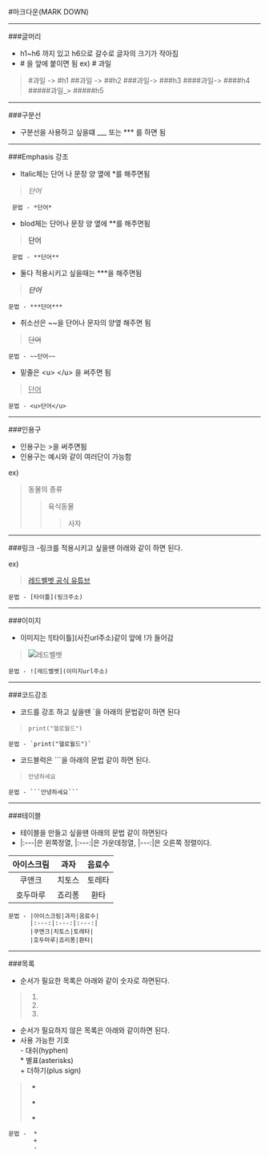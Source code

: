 #마크다운(MARK DOWN)
___
###글머리 
- h1~h6 까지 있고  h6으로 갈수로  글자의 크기가 작아짐<br>
- \# 을 앞에 붙이면 됨 ex) # 과일

>#과일 -> \#h1
>##과일 -> \##h2
>###과일-> \###h3
>####과일-> \####h4
>#####과일_> \#####h5
---
###구분선
- 구분선을 사용하고 싶을떄 ___ 또는 *** 를 하면 됨
___
###Emphasis 강조
- Italic체는 단어 나 문장 양 옆에 *를 해주면됨
>*단어*
```
 문법 - *단어*
```

  
- blod체는  단어나 문장 양 옆에 **를 해주면됨
>**단어**
```
 문법 - **단어**
```  
- 둘다 적용시키고 싶을때는 ***을 해주면됨
>***단어***
```
문법 - ***단어***
```
- 취소선은 ~~을 단어나 문자의 양옆 해주면 됨 
>~~단어~~
```
문법 - ~~단어~~
```
- 밑줄은 \<u> \</u> 을 써주면 됨
><u>단어</u>
```
문법 - <u>단어</u>
```
---
###인용구

- 인용구는 >을 써주면됨<br>
- 인용구는 예시와 같이 여러단이 가능함

ex)
>동물의 종류
>> 육식동물
>>>사자
---
###링크
-링크를 적용시키고 싶을땐 아래와 같이 하면 된다.

ex)
>[레드벨벳 공식 유튜브](https://www.youtube.com/channel/UCk9GmdlDTBfgGRb7vXeRMoQ)
``` 
문법 - [타이틀](링크주소)
```
---
###이미지
- 이미지는 \!\[타이틀](사진url주소)같이 앞에 !가 들어감
>![레드벨벳](https://image.newdaily.co.kr/site/data/img/2019/12/30/2019123000205_0.jpg)
```
문법 - ![레드벨벳](이미지url주소)
```
---
###코드강조
- 코드를 강조 하고 싶을땐 \`을 아래의 문법같이 하면 된다
>`print("헬로월드")`
```
문법 - `print("헬로월드")`
```
- 코드블럭은 \```을 아래의 문법 같이 하면 된다. 
>```
>안녕하세요
>```
```
문법 - ```안녕하세요```
```
---
###테이블
- 테이블을 만들고 싶을땐 아래의 문법 같이 하면된다
- |:---|은 왼쪽정열, |:---:|은 가운데정열, |---:|은 오른쪽 정렬이다.

|아이스크림|과자|음료수|
|:---:|:---:|:---:|
|쿠앤크|치토스|토레타|
|호두마루|죠리퐁|환타|
```
문법 - |아이스크림|과자|음료수|
      |:---:|:---:|:---:|
      |쿠앤크|치토스|토레타|
      |호두마루|죠리퐁|환타|
```
---
###목록
- 순서가 필요한 목록은 아래와 같이 숫자로 하면된다.
>1.
>2.
>3.

- 순서가 필요하지 않은 목록은 아래와 같이하면 된다.
- 사용 가능한 기호 <br>\- 대쉬(hyphen)<br>
   \* 별표(asterisks)<br>
   \+ 더하기(plus sign)<br>
>-
> +
> *
  
```
문법 -  *
       +
       -
```